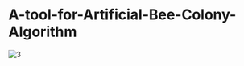 # A-tool-for-Artificial-Bee-Colony-Algorithm
![3](https://user-images.githubusercontent.com/35013722/132727628-d263ce7b-8c62-4c21-a2f0-819bca154034.PNG)
